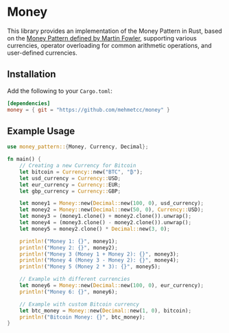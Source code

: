 # Money

This library provides an implementation of the Money Pattern in Rust, based on the [Money Pattern defined by Martin Fowler](https://martinfowler.com/eaaCatalog/money.html), supporting various currencies, operator overloading for common arithmetic operations, and user-defined currencies.

## Installation

Add the following to your `Cargo.toml`:

```toml
[dependencies]
money = { git = "https://github.com/mehmetcc/money" }
```

## Example Usage

```rust
use money_pattern::{Money, Currency, Decimal};

fn main() {
    // Creating a new Currency for Bitcoin
    let bitcoin = Currency::new("BTC", "₿");
    let usd_currency = Currency::USD;
    let eur_currency = Currency::EUR;
    let gbp_currency = Currency::GBP;

    let money1 = Money::new(Decimal::new(100, 0), usd_currency);
    let money2 = Money::new(Decimal::new(50, 0), Currency::USD);
    let money3 = (money1.clone() + money2.clone()).unwrap();
    let money4 = (money3.clone() - money2.clone()).unwrap();
    let money5 = money2.clone() * Decimal::new(3, 0);

    println!("Money 1: {}", money1);
    println!("Money 2: {}", money2);
    println!("Money 3 (Money 1 + Money 2): {}", money3);
    println!("Money 4 (Money 3 - Money 2): {}", money4);
    println!("Money 5 (Money 2 * 3): {}", money5);

    // Example with different currencies
    let money6 = Money::new(Decimal::new(100, 0), eur_currency);
    println!("Money 6: {}", money6);

    // Example with custom Bitcoin currency
    let btc_money = Money::new(Decimal::new(1, 0), bitcoin);
    println!("Bitcoin Money: {}", btc_money);
}
```
